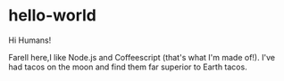 # hello-world


Hi Humans!

Farell here,I like Node.js and Coffeescript (that's what I'm made of!).
I've had tacos on the moon and find them far superior to Earth tacos.
